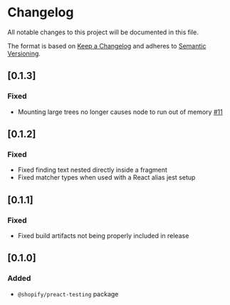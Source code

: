# Changelog

All notable changes to this project will be documented in this file.

The format is based on [Keep a Changelog](http://keepachangelog.com/en/1.0.0/)
and adheres to [Semantic Versioning](http://semver.org/spec/v2.0.0.html).

## [0.1.3]

### Fixed

- Mounting large trees no longer causes node to run out of memory [#11](https://github.com/Shopify/preact-testing/pull/11)

## [0.1.2]

### Fixed

- Fixed finding text nested directly inside a fragment
- Fixed matcher types when used with a React alias jest setup

## [0.1.1]

### Fixed

- Fixed build artifacts not being properly included in release

## [0.1.0]

### Added

- `@shopify/preact-testing` package
